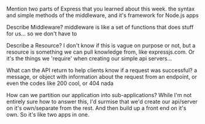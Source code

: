  Mention two parts of Express that you learned about this week.
 the syntax and simple methods of the middleware, and it's framework for Node.js apps

 Describe Middleware?
 middleware is like a set of functions that does stuff for us... so we don't have to

 Describe a Resource?
 I don't know if this is vague on purpose or not, but a resource is something we
 can pull knowledge from, like expressjs.com.  Or it's the things we 'require' when
 creating our simple api servers...


 What can the API return to help clients know if a request was successful?
 a message, or object with information about the request from an endpoint, or even
 the codes like 200 cool, or 404 nada

 How can we partition our application into sub-applications?
 While I'm not entirely sure how to answer this, I'd surmise that we'd create our
 api/server on it's own/separate from the rest.  And then build up a front end on
 it's own.  So it's like two apps in one.
